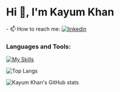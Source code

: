 <h1>Hi 👋, I'm Kayum Khan</h1>
- 📫 How to reach me: 
<a href="https://www.linkedin.com/in/kayum-khan2501/">
    <img src="https://img.shields.io/badge/linkedin-blue?style=for-the-badge&logo=linkedin&logoColor=black" alt="linkedin"/>
</a>

### Languages and Tools:<p style="align:left">
[![My Skills](https://skillicons.dev/icons?i=,html,css,javascript,bootstrap,mysql,c,java,python,wordpress,github,git&theme=dark)](https://skillicons.dev)
</p>

![Top Langs](https://github-readme-stats.vercel.app/api/top-langs/?username=KayumKhan25&theme=dark)

![Kayum Khan's GitHub stats](https://github-readme-stats.vercel.app/api?username=KayumKhan25&show_icons=true&theme=dark)


